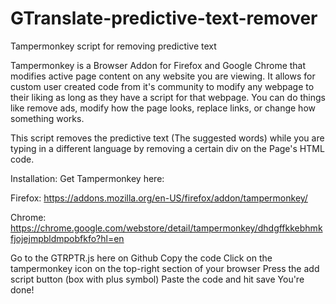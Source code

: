 # GTranslate-predictive-text-remover
Tampermonkey script for removing predictive text

Tampermonkey is a Browser Addon for Firefox and Google Chrome that modifies active page content on any website you are viewing. It allows for custom user created code from it's community to modify any webpage to their liking as long as they have a script for that webpage. You can do things like remove ads, modify how the page looks, replace links, or change how something works.

This script removes the predictive text (The suggested words) while you are typing in a different language by removing a certain div on the Page's HTML code.

Installation:
Get Tampermonkey here:

Firefox: https://addons.mozilla.org/en-US/firefox/addon/tampermonkey/

Chrome: https://chrome.google.com/webstore/detail/tampermonkey/dhdgffkkebhmkfjojejmpbldmpobfkfo?hl=en

Go to the GTRPTR.js here on Github
Copy the code
Click on the tampermonkey icon on the top-right section of your browser
Press the add script button (box with plus symbol)
Paste the code and hit save
You're done!
